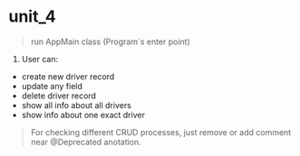 # unit_4
>run AppMain class (Program`s enter point)
1. User can:
- create new driver record
- update any field
- delete driver record 
- show all info about all drivers
- show info about one exact driver
> For checking different CRUD processes, just remove or add comment near @Deprecated anotation.
